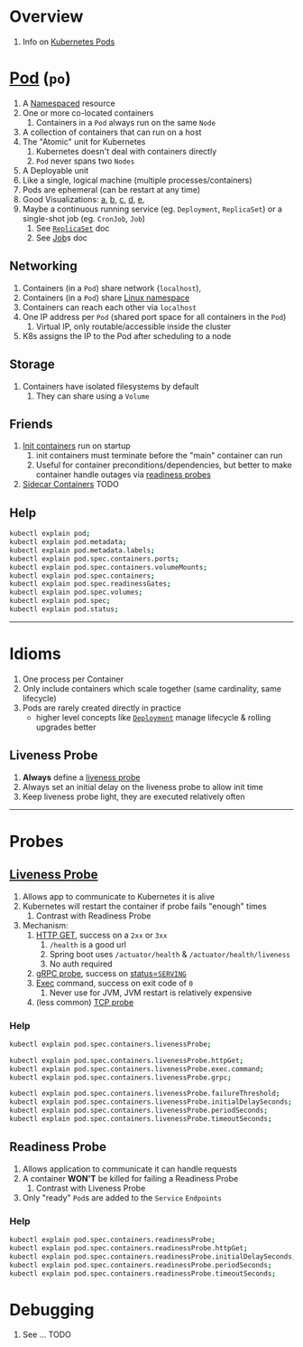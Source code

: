 # Overview
1. Info on [Kubernetes Pods](https://kubernetes.io/docs/concepts/workloads/pods/)


# [Pod](https://kubernetes.io/docs/concepts/workloads/pods/) (`po`)
1. A [Namespaced](https://kubernetes.io/docs/concepts/overview/working-with-objects/namespaces/) resource
1. One or more co-located containers
    1. Containers in a `Pod` always run on the same `Node`
1. A collection of containers that can run on a host
1. The "Atomic" unit for Kubernetes
    1. Kubernetes doesn't deal with containers directly
    1. `Pod` never spans two `Nodes`
1. A Deployable unit
1. Like a single, logical machine (multiple processes/containers)
1. Pods are ephemeral (can be restart at any time)
1. Good Visualizations: [a](https://assets-global.website-files.com/61897bbb80b04406f137091a/618c37679af7c9a2c0a9f138_kubernetes-overview.png), [b](https://matthewpalmer.net/kubernetes-app-developer/articles/networking-overview.png), [c](https://k21academy.com/wp-content/uploads/2020/09/Screenshot-258.png), [d](https://www.altexsoft.com/static/blog-post/2023/11/f5f62de4-31f0-48c9-bb14-3935512789cd.webp), [e](https://www.wallarm.com/assets/external/6386e85a745e454610c5de96_kubernetes20pod20architecture.jpg),
1. Maybe a continuous running service (eg. `Deployment`, `ReplicaSet`) or a single-shot job (eg. `CronJob`, `Job`)
    1. See [`ReplicaSet`](./kubernetes.rs.md) doc
    1. See [Job](./kubernetes.jobs.md)s doc


## Networking
1. Containers (in a `Pod`) share network (`localhost`),
1. Containers (in a `Pod`) share [Linux namespace](https://man7.org/linux/man-pages/man7/namespaces.7.html)
1. Containers can reach each other via `localhost`
1. One IP address per `Pod` (shared port space for all containers in the `Pod`)
    1. Virtual IP, only routable/accessible inside the cluster
1. K8s assigns the IP to the Pod after scheduling to a node


## Storage
1. Containers have isolated filesystems by default
    1. They can share using a `Volume`


## Friends
1. [Init containers](https://kubernetes.io/docs/concepts/workloads/pods/init-containers/) run on startup
    1. init containers must terminate before the "main" container can run
    1. Useful for container preconditions/dependencies, but better to make container handle outages via [readiness probes](https://kubernetes.io/docs/tasks/configure-pod-container/configure-liveness-readiness-startup-probes/)
1. [Sidecar Containers](https://kubernetes.io/docs/concepts/workloads/pods/sidecar-containers/) TODO


## Help
```sh
kubectl explain pod;
kubectl explain pod.metadata;
kubectl explain pod.metadata.labels;
kubectl explain pod.spec.containers.ports;
kubectl explain pod.spec.containers.volumeMounts;
kubectl explain pod.spec.containers;
kubectl explain pod.spec.readinessGates;
kubectl explain pod.spec.volumes;
kubectl explain pod.spec;
kubectl explain pod.status;
```


--------
# Idioms
1. One process per Container
1. Only include containers which scale together (same cardinality, same lifecycle)
1. Pods are rarely created directly in practice
    - higher level concepts like [`Deployment`](https://kubernetes.io/docs/concepts/workloads/controllers/deployment/) manage lifecycle & rolling upgrades better

## Liveness Probe
1. **Always** define a [liveness probe](https://kubernetes.io/docs/concepts/workloads/pods/pod-lifecycle/#container-probes)
1. Always set an initial delay on the liveness probe to allow init time
1. Keep liveness probe light, they are executed relatively often


--------
# Probes

## [Liveness Probe](https://kubernetes.io/docs/concepts/workloads/pods/pod-lifecycle/#container-probes)
1. Allows app to communicate to Kubernetes it is alive
1. Kubernetes will restart the container if probe fails "enough" times
    1. Contrast with Readiness Probe
1. Mechanism:
    1. [HTTP GET](https://kubernetes.io/docs/tasks/configure-pod-container/configure-liveness-readiness-startup-probes/#define-a-liveness-http-request), success on a `2xx` or `3xx`
        1. `/health` is a good url
        1. Spring boot uses `/actuator/health` & `/actuator/health/liveness`
        1. No auth required
    1. [gRPC probe](https://kubernetes.io/docs/tasks/configure-pod-container/configure-liveness-readiness-startup-probes/#define-a-grpc-liveness-probe), success on [status=`SERVING`](https://grpc.github.io/grpc/core/md_doc_health-checking.html)
    1. [Exec](https://kubernetes.io/docs/tasks/configure-pod-container/configure-liveness-readiness-startup-probes/#define-a-liveness-command) command, success on exit code of `0`
        1. Never use for JVM, JVM restart is relatively expensive
    1. (less common) [TCP probe](https://kubernetes.io/docs/tasks/configure-pod-container/configure-liveness-readiness-startup-probes/#define-a-tcp-liveness-probe)

### Help
```sh
kubectl explain pod.spec.containers.livenessProbe;

kubectl explain pod.spec.containers.livenessProbe.httpGet;
kubectl explain pod.spec.containers.livenessProbe.exec.command;
kubectl explain pod.spec.containers.livenessProbe.grpc;

kubectl explain pod.spec.containers.livenessProbe.failureThreshold;
kubectl explain pod.spec.containers.livenessProbe.initialDelaySeconds;
kubectl explain pod.spec.containers.livenessProbe.periodSeconds;
kubectl explain pod.spec.containers.livenessProbe.timeoutSeconds;
```


## Readiness Probe
1. Allows application to communicate it can handle requests
1. A container **WON'T** be killed for failing a Readiness Probe
    1. Contrast with Liveness Probe
1. Only "ready" `Pod`s are added to the `Service` `Endpoints`

### Help
```sh
kubectl explain pod.spec.containers.readinessProbe;
kubectl explain pod.spec.containers.readinessProbe.httpGet;
kubectl explain pod.spec.containers.readinessProbe.initialDelaySeconds;
kubectl explain pod.spec.containers.readinessProbe.periodSeconds;
kubectl explain pod.spec.containers.readinessProbe.timeoutSeconds;
```


# Debugging
1. See ... TODO